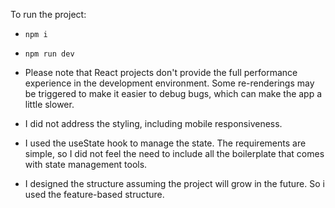 To run the project:
- `npm i`
- `npm run dev`

- Please note that React projects don't provide the full performance experience in the development environment. Some re-renderings may be triggered to make it easier to debug bugs, which can make the app a little slower.

- I did not address the styling, including mobile responsiveness. 

- I used the useState hook to manage the state. The requirements are simple, so I did not feel the need to include all the boilerplate that comes with state management tools.


- I designed the structure assuming the project will grow in the future. So i used the feature-based structure.
